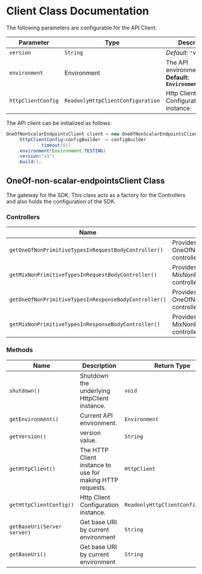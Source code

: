 
# Client Class Documentation

The following parameters are configurable for the API Client:

| Parameter | Type | Description |
|  --- | --- | --- |
| `version` | `String` | *Default*: `"v1"` |
| `environment` | Environment | The API environment. <br> **Default: `Environment.TESTING`** |
| `httpClientConfig` | `ReadonlyHttpClientConfiguration` | Http Client Configuration instance. |

The API client can be initialized as follows:

```java
OneOfNonScalarEndpointsClient client = new OneOfNonScalarEndpointsClient.Builder()
    .httpClientConfig(configBuilder -> configBuilder
            .timeout(0))
    .environment(Environment.TESTING)
    .version("v1")
    .build();
```

## OneOf-non-scalar-endpointsClient Class

The gateway for the SDK. This class acts as a factory for the Controllers and also holds the configuration of the SDK.

### Controllers

| Name | Description | Return Type |
|  --- | --- | --- |
| `getOneOfNonPrimitiveTypesInRequestBodyController()` | Provides access to OneOfNonPrimitiveTypesInRequestBody controller. | `OneOfNonPrimitiveTypesInRequestBodyController` |
| `getMixNonPrimitiveTypesInRequestBodyController()` | Provides access to MixNonPrimitiveTypesInRequestBody controller. | `MixNonPrimitiveTypesInRequestBodyController` |
| `getOneOfNonPrimitiveTypesInResponseBodyController()` | Provides access to OneOfNonPrimitiveTypesInResponseBody controller. | `OneOfNonPrimitiveTypesInResponseBodyController` |
| `getMixNonPrimitiveTypesInResponseBodyController()` | Provides access to MixNonPrimitiveTypesInResponseBody controller. | `MixNonPrimitiveTypesInResponseBodyController` |

### Methods

| Name | Description | Return Type |
|  --- | --- | --- |
| `shutdown()` | Shutdown the underlying HttpClient instance. | `void` |
| `getEnvironment()` | Current API environment. | `Environment` |
| `getVersion()` | version value. | `String` |
| `getHttpClient()` | The HTTP Client instance to use for making HTTP requests. | `HttpClient` |
| `getHttpClientConfig()` | Http Client Configuration instance. | `ReadonlyHttpClientConfiguration` |
| `getBaseUri(Server server)` | Get base URI by current environment | `String` |
| `getBaseUri()` | Get base URI by current environment | `String` |

